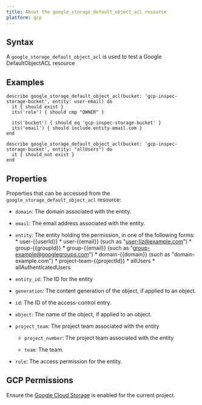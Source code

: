 ```yaml
---
title: About the google_storage_default_object_acl resource
platform: gcp
---
```


## Syntax
A `google_storage_default_object_acl` is used to test a Google DefaultObjectACL resource

## Examples
```
describe google_storage_default_object_acl(bucket: 'gcp-inspec-storage-bucket', entity: user-email) do
  it { should exist }
  its('role') { should cmp "OWNER" }

  its('bucket') { should eq 'gcp-inspec-storage-bucket' }
  its('email') { should include entity-email.com }
end

describe google_storage_default_object_acl(bucket: 'gcp-inspec-storage-bucket', entity: "allUsers") do
  it { should_not exist }
end
```

## Properties
Properties that can be accessed from the `google_storage_default_object_acl` resource:


  * `domain`: The domain associated with the entity.

  * `email`: The email address associated with the entity.

  * `entity`: The entity holding the permission, in one of the following forms:   * user-{{userId}}   * user-{{email}} (such as "user-liz@example.com")   * group-{{groupId}}   * group-{{email}} (such as "group-example@googlegroups.com")   * domain-{{domain}} (such as "domain-example.com")   * project-team-{{projectId}}   * allUsers   * allAuthenticatedUsers

  * `entity_id`: The ID for the entity

  * `generation`: The content generation of the object, if applied to an object.

  * `id`: The ID of the access-control entry.

  * `object`: The name of the object, if applied to an object.

  * `project_team`: The project team associated with the entity

    * `project_number`: The project team associated with the entity

    * `team`: The team.

  * `role`: The access permission for the entity.


## GCP Permissions

Ensure the [Google Cloud Storage](https://console.cloud.google.com/apis/library/storage-component.googleapis.com/) is enabled for the current project.
